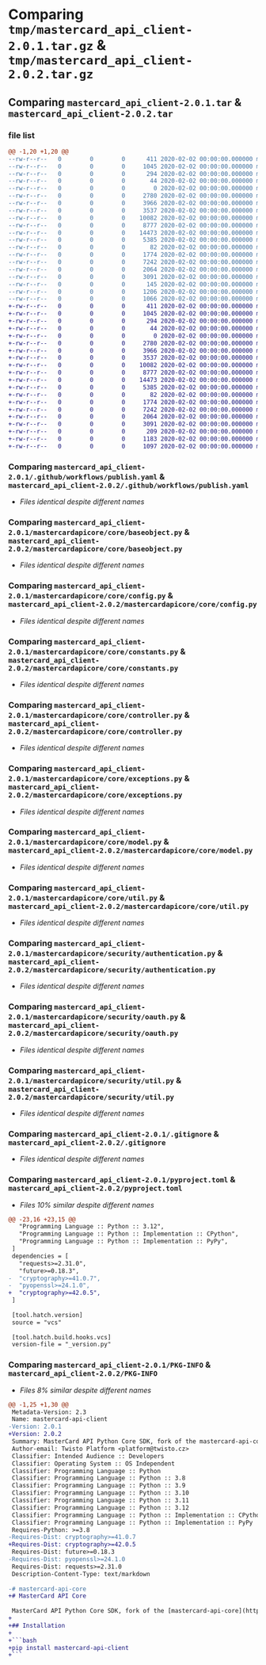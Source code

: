 # Comparing `tmp/mastercard_api_client-2.0.1.tar.gz` & `tmp/mastercard_api_client-2.0.2.tar.gz`

## Comparing `mastercard_api_client-2.0.1.tar` & `mastercard_api_client-2.0.2.tar`

### file list

```diff
@@ -1,20 +1,20 @@
--rw-r--r--   0        0        0      411 2020-02-02 00:00:00.000000 mastercard_api_client-2.0.1/_version.py
--rw-r--r--   0        0        0     1045 2020-02-02 00:00:00.000000 mastercard_api_client-2.0.1/.github/workflows/publish.yaml
--rw-r--r--   0        0        0      294 2020-02-02 00:00:00.000000 mastercard_api_client-2.0.1/mastercardapicore/__init__.py
--rw-r--r--   0        0        0       44 2020-02-02 00:00:00.000000 mastercard_api_client-2.0.1/mastercardapicore/version.py
--rw-r--r--   0        0        0        0 2020-02-02 00:00:00.000000 mastercard_api_client-2.0.1/mastercardapicore/core/__init__.py
--rw-r--r--   0        0        0     2780 2020-02-02 00:00:00.000000 mastercard_api_client-2.0.1/mastercardapicore/core/baseobject.py
--rw-r--r--   0        0        0     3966 2020-02-02 00:00:00.000000 mastercard_api_client-2.0.1/mastercardapicore/core/config.py
--rw-r--r--   0        0        0     3537 2020-02-02 00:00:00.000000 mastercard_api_client-2.0.1/mastercardapicore/core/constants.py
--rw-r--r--   0        0        0    10082 2020-02-02 00:00:00.000000 mastercard_api_client-2.0.1/mastercardapicore/core/controller.py
--rw-r--r--   0        0        0     8777 2020-02-02 00:00:00.000000 mastercard_api_client-2.0.1/mastercardapicore/core/exceptions.py
--rw-r--r--   0        0        0    14473 2020-02-02 00:00:00.000000 mastercard_api_client-2.0.1/mastercardapicore/core/model.py
--rw-r--r--   0        0        0     5385 2020-02-02 00:00:00.000000 mastercard_api_client-2.0.1/mastercardapicore/core/util.py
--rw-r--r--   0        0        0       82 2020-02-02 00:00:00.000000 mastercard_api_client-2.0.1/mastercardapicore/security/__init__.py
--rw-r--r--   0        0        0     1774 2020-02-02 00:00:00.000000 mastercard_api_client-2.0.1/mastercardapicore/security/authentication.py
--rw-r--r--   0        0        0     7242 2020-02-02 00:00:00.000000 mastercard_api_client-2.0.1/mastercardapicore/security/oauth.py
--rw-r--r--   0        0        0     2064 2020-02-02 00:00:00.000000 mastercard_api_client-2.0.1/mastercardapicore/security/util.py
--rw-r--r--   0        0        0     3091 2020-02-02 00:00:00.000000 mastercard_api_client-2.0.1/.gitignore
--rw-r--r--   0        0        0      145 2020-02-02 00:00:00.000000 mastercard_api_client-2.0.1/README.md
--rw-r--r--   0        0        0     1206 2020-02-02 00:00:00.000000 mastercard_api_client-2.0.1/pyproject.toml
--rw-r--r--   0        0        0     1066 2020-02-02 00:00:00.000000 mastercard_api_client-2.0.1/PKG-INFO
+-rw-r--r--   0        0        0      411 2020-02-02 00:00:00.000000 mastercard_api_client-2.0.2/_version.py
+-rw-r--r--   0        0        0     1045 2020-02-02 00:00:00.000000 mastercard_api_client-2.0.2/.github/workflows/publish.yaml
+-rw-r--r--   0        0        0      294 2020-02-02 00:00:00.000000 mastercard_api_client-2.0.2/mastercardapicore/__init__.py
+-rw-r--r--   0        0        0       44 2020-02-02 00:00:00.000000 mastercard_api_client-2.0.2/mastercardapicore/version.py
+-rw-r--r--   0        0        0        0 2020-02-02 00:00:00.000000 mastercard_api_client-2.0.2/mastercardapicore/core/__init__.py
+-rw-r--r--   0        0        0     2780 2020-02-02 00:00:00.000000 mastercard_api_client-2.0.2/mastercardapicore/core/baseobject.py
+-rw-r--r--   0        0        0     3966 2020-02-02 00:00:00.000000 mastercard_api_client-2.0.2/mastercardapicore/core/config.py
+-rw-r--r--   0        0        0     3537 2020-02-02 00:00:00.000000 mastercard_api_client-2.0.2/mastercardapicore/core/constants.py
+-rw-r--r--   0        0        0    10082 2020-02-02 00:00:00.000000 mastercard_api_client-2.0.2/mastercardapicore/core/controller.py
+-rw-r--r--   0        0        0     8777 2020-02-02 00:00:00.000000 mastercard_api_client-2.0.2/mastercardapicore/core/exceptions.py
+-rw-r--r--   0        0        0    14473 2020-02-02 00:00:00.000000 mastercard_api_client-2.0.2/mastercardapicore/core/model.py
+-rw-r--r--   0        0        0     5385 2020-02-02 00:00:00.000000 mastercard_api_client-2.0.2/mastercardapicore/core/util.py
+-rw-r--r--   0        0        0       82 2020-02-02 00:00:00.000000 mastercard_api_client-2.0.2/mastercardapicore/security/__init__.py
+-rw-r--r--   0        0        0     1774 2020-02-02 00:00:00.000000 mastercard_api_client-2.0.2/mastercardapicore/security/authentication.py
+-rw-r--r--   0        0        0     7242 2020-02-02 00:00:00.000000 mastercard_api_client-2.0.2/mastercardapicore/security/oauth.py
+-rw-r--r--   0        0        0     2064 2020-02-02 00:00:00.000000 mastercard_api_client-2.0.2/mastercardapicore/security/util.py
+-rw-r--r--   0        0        0     3091 2020-02-02 00:00:00.000000 mastercard_api_client-2.0.2/.gitignore
+-rw-r--r--   0        0        0      209 2020-02-02 00:00:00.000000 mastercard_api_client-2.0.2/README.md
+-rw-r--r--   0        0        0     1183 2020-02-02 00:00:00.000000 mastercard_api_client-2.0.2/pyproject.toml
+-rw-r--r--   0        0        0     1097 2020-02-02 00:00:00.000000 mastercard_api_client-2.0.2/PKG-INFO
```

### Comparing `mastercard_api_client-2.0.1/.github/workflows/publish.yaml` & `mastercard_api_client-2.0.2/.github/workflows/publish.yaml`

 * *Files identical despite different names*

### Comparing `mastercard_api_client-2.0.1/mastercardapicore/core/baseobject.py` & `mastercard_api_client-2.0.2/mastercardapicore/core/baseobject.py`

 * *Files identical despite different names*

### Comparing `mastercard_api_client-2.0.1/mastercardapicore/core/config.py` & `mastercard_api_client-2.0.2/mastercardapicore/core/config.py`

 * *Files identical despite different names*

### Comparing `mastercard_api_client-2.0.1/mastercardapicore/core/constants.py` & `mastercard_api_client-2.0.2/mastercardapicore/core/constants.py`

 * *Files identical despite different names*

### Comparing `mastercard_api_client-2.0.1/mastercardapicore/core/controller.py` & `mastercard_api_client-2.0.2/mastercardapicore/core/controller.py`

 * *Files identical despite different names*

### Comparing `mastercard_api_client-2.0.1/mastercardapicore/core/exceptions.py` & `mastercard_api_client-2.0.2/mastercardapicore/core/exceptions.py`

 * *Files identical despite different names*

### Comparing `mastercard_api_client-2.0.1/mastercardapicore/core/model.py` & `mastercard_api_client-2.0.2/mastercardapicore/core/model.py`

 * *Files identical despite different names*

### Comparing `mastercard_api_client-2.0.1/mastercardapicore/core/util.py` & `mastercard_api_client-2.0.2/mastercardapicore/core/util.py`

 * *Files identical despite different names*

### Comparing `mastercard_api_client-2.0.1/mastercardapicore/security/authentication.py` & `mastercard_api_client-2.0.2/mastercardapicore/security/authentication.py`

 * *Files identical despite different names*

### Comparing `mastercard_api_client-2.0.1/mastercardapicore/security/oauth.py` & `mastercard_api_client-2.0.2/mastercardapicore/security/oauth.py`

 * *Files identical despite different names*

### Comparing `mastercard_api_client-2.0.1/mastercardapicore/security/util.py` & `mastercard_api_client-2.0.2/mastercardapicore/security/util.py`

 * *Files identical despite different names*

### Comparing `mastercard_api_client-2.0.1/.gitignore` & `mastercard_api_client-2.0.2/.gitignore`

 * *Files identical despite different names*

### Comparing `mastercard_api_client-2.0.1/pyproject.toml` & `mastercard_api_client-2.0.2/pyproject.toml`

 * *Files 10% similar despite different names*

```diff
@@ -23,16 +23,15 @@
   "Programming Language :: Python :: 3.12",
   "Programming Language :: Python :: Implementation :: CPython",
   "Programming Language :: Python :: Implementation :: PyPy",
 ]
 dependencies = [
   "requests>=2.31.0",
   "future>=0.18.3",
-  "cryptography>=41.0.7",
-  "pyopenssl>=24.1.0",
+  "cryptography>=42.0.5",
 ]
 
 [tool.hatch.version]
 source = "vcs"
 
 [tool.hatch.build.hooks.vcs]
 version-file = "_version.py"
```

### Comparing `mastercard_api_client-2.0.1/PKG-INFO` & `mastercard_api_client-2.0.2/PKG-INFO`

 * *Files 8% similar despite different names*

```diff
@@ -1,25 +1,30 @@
 Metadata-Version: 2.3
 Name: mastercard-api-client
-Version: 2.0.1
+Version: 2.0.2
 Summary: MasterCard API Python Core SDK, fork of the mastercard-api-core library.
 Author-email: Twisto Platform <platform@twisto.cz>
 Classifier: Intended Audience :: Developers
 Classifier: Operating System :: OS Independent
 Classifier: Programming Language :: Python
 Classifier: Programming Language :: Python :: 3.8
 Classifier: Programming Language :: Python :: 3.9
 Classifier: Programming Language :: Python :: 3.10
 Classifier: Programming Language :: Python :: 3.11
 Classifier: Programming Language :: Python :: 3.12
 Classifier: Programming Language :: Python :: Implementation :: CPython
 Classifier: Programming Language :: Python :: Implementation :: PyPy
 Requires-Python: >=3.8
-Requires-Dist: cryptography>=41.0.7
+Requires-Dist: cryptography>=42.0.5
 Requires-Dist: future>=0.18.3
-Requires-Dist: pyopenssl>=24.1.0
 Requires-Dist: requests>=2.31.0
 Description-Content-Type: text/markdown
 
-# mastercard-api-core
+# MasterCard API Core
 
 MasterCard API Python Core SDK, fork of the [mastercard-api-core](https://pypi.org/project/mastercard-api-core/) library.
+
+## Installation
+
+```bash
+pip install mastercard-api-client
+```
```

